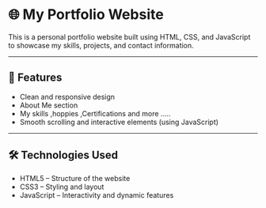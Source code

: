 # 🌐 My Portfolio Website

This is a personal portfolio website built using HTML, CSS, and JavaScript to showcase my skills, projects, and contact information.

---

## 🚀 Features

- Clean and responsive design
- About Me section
- My skills ,hoppies ,Certifications and more .....
- Smooth scrolling and interactive elements (using JavaScript)

---

## 🛠️ Technologies Used

- HTML5 – Structure of the website  
- CSS3 – Styling and layout  
- JavaScript – Interactivity and dynamic features  
